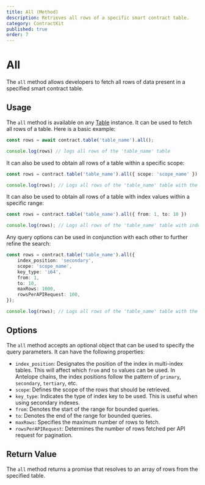 ```yaml
---
title: All (Method)
description: Retrieves all rows of a specific smart contract table.
category: ContractKit
published: true
order: 7
---
```


# All

The `all` method allows developers to fetch all rows of data present in a specified smart contract table.

## Usage

The `all` method is available on any [Table](/docs/contract-kit/table) instance. It can be used to fetch all rows of a table. Here is a basic example:

```typescript
const rows = await contract.table('table_name').all();

console.log(rows) // logs all rows of the 'table_name' table
```

It can also be used to obtain all rows of a table within a specific scope:

```typescript
const rows = contract.table('table_name').all({ scope: 'scope_name' })

console.log(rows); // Logs all rows of the 'table_name' table with the 'scope_name' scope
```

It can also be used to obtain all rows of a table with index values within a specific range:

```typescript
const rows = contract.table('table_name').all({ from: 1, to: 10 })

console.log(rows); // Logs all rows of the 'table_name' table with index values between 1 and 10
```

Any query options can be used in conjunction with each other to further refine the search:

```typescript
const rows = contract.table('table_name').all({
    index_position: 'secondary',
    scope: 'scope_name',
    key_type: 'i64',
    from: 1,
    to: 10,
    maxRows: 1000,
    rowsPerAPIRequest: 100,
});

console.log(rows); // Logs all rows of the 'table_name' table with the defined query options
```

## Options

The `all` method accepts an optional object that can be used to specify the query parameters. It can have the following properties:

- `index_position`: Designates the position of the index in multi-index tables. This will affect which `from` and `to` values can be used. In Antelope chains, the index positions follow the pattern of `primary`, `secondary`, `tertiary`, etc.
- `scope`: Defines the scope of the rows that should be retrieved.
- `key_type`: Indicates the type of index key to be used. This is useful when using secondary indexes.
- `from`: Denotes the start of the range for bounded queries.
- `to`: Denotes the end of the range for bounded queries.
- `maxRows`: Specifies the maximum number of rows to fetch.
- `rowsPerAPIRequest`: Determines the number of rows fetched per API request for pagination.

## Return Value

The `all` method returns a promise that resolves to an array of rows from the specified table.